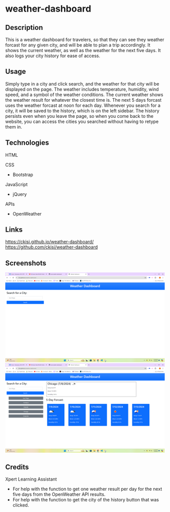 # weather-dashboard

## Description
This is a weather dashboard for travelers, so that they can see they weather forcast for any given city, and will be able to plan a trip accordingly. It shows the current weather, as well as the weather for the next five days. It also logs your city history for ease of access.
## Usage
Simply type in a city and click search, and the weather for that city will be displayed on the page. The weather includes temperature, humidity, wind speed, and a symbol of the weather conditions. The current weather shows the weather result for whatever the closest time is. The next 5 days forcast uses the weather forcast at noon for each day. Whenever you search for a city, it will be saved to the history, which is on the left sidebar. The history persists even when you leave the page, so when you come back to the website, you can access the cities you searched without having to retype them in.

## Technologies
HTML

CSS
  - Bootstrap

JavaScript
  - jQuery

APIs
  - OpenWeather

## Links
https://ckisi.github.io/weather-dashboard/
https://github.com/ckisi/weather-dashboard

## Screenshots
![](./assets/weatherss1.png)
![](./assets/weatherss2.png)

## Credits
Xpert Learning Assistant
  - For help with the function to get one weather result per day for the next five days from the OpenWeather API results.
  - For help with the function to get the city of the history button that was clicked.

